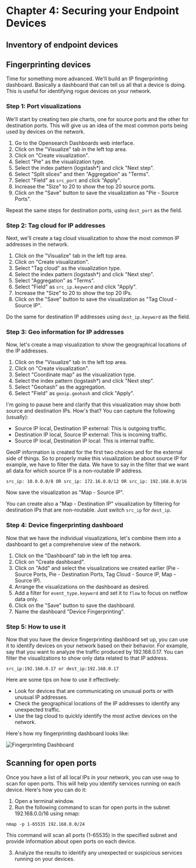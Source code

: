 # Chapter 4: Securing your Endpoint Devices

## Inventory of endpoint devices

## Fingerprinting devices
Time for something more advanced. We'll build an IP fingerprinting dashboard. Basically a dashboard that can tell us all that a device is doing. This is useful for identifying rogue devices on your network.

### Step 1: Port visualizations
We'll start by creating two pie charts, one for source ports and the other for destination ports. This will give us an idea of the most common ports being used by devices on the network.

1. Go to the Opensearch Dashboards web interface.
2. Click on the "Visualize" tab in the left top area.
3. Click on "Create visualization".
4. Select "Pie" as the visualization type.
5. Select the index pattern (logstash*) and click "Next step".
6. Select "Split slices" and then "Aggregation" as "Terms".
7. Select "Field" as `src_port` and click "Apply".
8. Increase the "Size" to 20 to show the top 20 source ports.
9. Click on the "Save" button to save the visualization as "Pie - Source Ports".

Repeat the same steps for destination ports, using `dest_port` as the field.

### Step 2: Tag cloud for IP addresses
Next, we'll create a tag cloud visualization to show the most common IP addresses in the network.

1. Click on the "Visualize" tab in the left top area.
2. Click on "Create visualization".
3. Select "Tag cloud" as the visualization type.
4. Select the index pattern (logstash*) and click "Next step".
5. Select "Aggregation" as "Terms".
6. Select "Field" as `src_ip.keyword` and click "Apply".
7. Increase the "Size" to 20 to show the top 20 IPs.
8. Click on the "Save" button to save the visualization as "Tag Cloud - Source IP".

Do the same for destination IP addresses using `dest_ip.keyword` as the field.

### Step 3: Geo information for IP addresses
Now, let's create a map visualization to show the geographical locations of the IP addresses.

1. Click on the "Visualize" tab in the left top area.
2. Click on "Create visualization".
3. Select "Coordinate map" as the visualization type.
4. Select the index pattern (logstash*) and click "Next step".
5. Select "Geohash" as the aggregation.
6. Select "Field" as `geoip.geohash` and click "Apply".

I'm going to pause here and clarify that this visualization may show both source and destination IPs. How's that? You can capture the following (usually):

- Source IP local, Destination IP external: This is outgoing traffic.
- Destination IP local, Source IP external: This is incoming traffic.
- Source IP local, Destination IP local: This is internal traffic.

GeoIP information is created for the first two choices and for the external side of things. So to properly make this visualization be about source IP for example, we have to filter the data. We have to say in the filter that we want all data for which source IP is a non-routable IP address.

```
src_ip: 10.0.0.0/8 OR src_ip: 172.16.0.0/12 OR src_ip: 192.168.0.0/16
```
Now save the visualization as "Map - Source IP".

You can create also a "Map - Destination IP" visualization by filtering for destination IPs that are non-routable. Just switch `src_ip` for `dest_ip`.

### Step 4: Device fingerprinting dashboard

Now that we have the individual visualizations, let's combine them into a dashboard to get a comprehensive view of the network.

1. Click on the "Dashboard" tab in the left top area.
2. Click on "Create dashboard".
3. Click on "Add" and select the visualizations we created earlier (Pie - Source Ports, Pie - Destination Ports, Tag Cloud - Source IP, Map - Source IP).
4. Arrange the visualizations on the dashboard as desired.
5. Add a filter for `event_type.keyword` and set it to `flow` to focus on netflow data only.
6. Click on the "Save" button to save the dashboard.
7. Name the dashboard "Device Fingerprinting".

### Step 5: How to use it

Now that you have the device fingerprinting dashboard set up, you can use it to identify devices on your network based on their behavior. For example, say that you want to analyze the traffic produced by 192.168.0.17. You can filter the visualizations to show only data related to that IP address.

```src_ip:192.168.0.17 or dest_ip:192.168.0.17```

Here are some tips on how to use it effectively:

- Look for devices that are communicating on unusual ports or with unusual IP addresses.
- Check the geographical locations of the IP addresses to identify any unexpected traffic.
- Use the tag cloud to quickly identify the most active devices on the network.

Here's how my fingerprinting dashboard looks like:

![Fingerprinting Dashboard](img/fingerprinting-dashboard.png)

## Scanning for open ports
Once you have a list of all local IPs in your network, you can use `nmap` to scan for open ports. This will help you identify services running on each device. Here's how you can do it:

1. Open a terminal window.
2. Run the following command to scan for open ports in the subnet 192.168.0.0/16 using nmap:
```
nmap -p 1-65535 192.168.0.0/24
```
This command will scan all ports (1-65535) in the specified subnet and provide information about open ports on each device.

3. Analyze the results to identify any unexpected or suspicious services running on your devices.